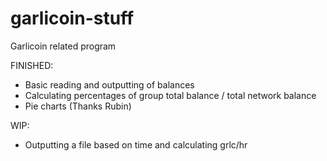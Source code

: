 # garlicoin-stuff
Garlicoin related program

FINISHED:
* Basic reading and outputting of balances
* Calculating percentages of group total balance / total network balance
* Pie charts (Thanks Rubin)

WIP:
* Outputting a file based on time and calculating grlc/hr
